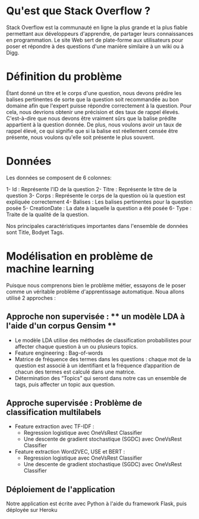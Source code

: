 # Qu'est que Stack Overflow ?
Stack Overflow est la communauté en ligne la plus grande et la plus fiable permettant aux développeurs d'apprendre, de partager leurs connaissances en programmation.
Le site Web sert de plate-forme aux utilisateurs pour poser et répondre à des questions d'une manière similaire à un wiki ou à Digg. 
# Définition du problème 
Étant donné un titre et le corps d'une question, nous devons prédire les balises pertinentes de sorte que la question soit recommandée au bon domaine afin que l'expert puisse répondre correctement à la question.
Pour cela, nous devrions obtenir une précision et des taux de rappel élevés. C'est-à-dire que nous devons être vraiment sûrs que la balise prédite appartient à la question donnée. De plus, nous voulons avoir un taux de rappel élevé, ce qui signifie que si la balise est réellement censée être présente, nous voulons qu'elle soit présente le plus souvent.
# Données
Les données se composent de 6 colonnes:

1- Id : Représente l'ID de la question
2- Titre : Représente le titre de la question
3- Corps : Représente le corps de la question où la question est expliquée correctement
4- Balises : Les balises pertinentes pour la question posée
5- CreationDate : La date à laquelle la question a été posée
6- Type : Traite de la qualité de la question.

Nos principales caractéristiques importantes dans l'ensemble de données sont Title, Bodyet Tags.

# Modélisation en problème de machine learning
Puisque nous comprenons bien le problème métier, essayons de le poser comme un véritable problème d'apprentissage automatique.
Noua allons utilisé 2 approches :
## Approche non supervisée : ** un modèle LDA à l'aide d'un corpus Gensim ** 

* Le modèle LDA utilise des méthodes de classification probabilistes pour affecter chaque question à un ou plusieurs topics.
* Feature engineering : Bag-of-words
 * Matrice de fréquence des termes dans les questions : chaque mot de la question est associé à un identifiant et la fréquence d’apparition de chacun des termes est calculé dans une matrice.
* Détermination des “Topics” qui seront dans notre cas un ensemble de tags, puis affecter un topic aux question.

## Approche supervisée : Problème de classification multilabels
* Feature extraction avec TF-IDF :
  * Regression logistique avec OneVsRest Classifier
  * Une descente de gradient stochastique (SGDC) avec OneVsRest Classifier
* Feature extraction Word2VEC, USE et BERT :
  * Regression logistique avec OneVsRest Classifier
  * Une descente de gradient stochastique (SGDC) avec OneVsRest Classifier
 ## Déploiement de l'application
Notre application est écrite avec Python à l'aide du framework Flask, puis déployée sur Heroku









